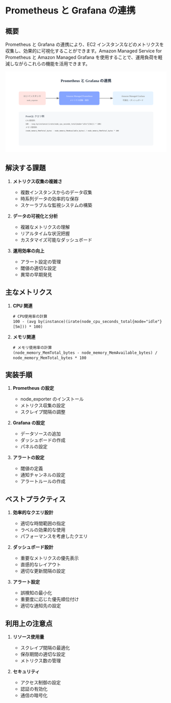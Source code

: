 # Prometheus と Grafana の連携

## 概要

Prometheus と Grafana の連携により、EC2 インスタンスなどのメトリクスを収集し、効果的に可視化することができます。Amazon Managed Service for Prometheus と Amazon Managed Grafana を使用することで、運用負荷を軽減しながらこれらの機能を活用できます。

![Prometheus Grafana 連携](/image/management-monitoring&governance/logging-monitoring/prometheus-grafana-integration.svg)

## 解決する課題

1. **メトリクス収集の複雑さ**

   - 複数インスタンスからのデータ収集
   - 時系列データの効率的な保存
   - スケーラブルな監視システムの構築

2. **データの可視化と分析**

   - 複雑なメトリクスの理解
   - リアルタイムな状況把握
   - カスタマイズ可能なダッシュボード

3. **運用効率の向上**
   - アラート設定の管理
   - 閾値の適切な設定
   - 異常の早期発見

## 主なメトリクス

1. **CPU 関連**

   ```promql
   # CPU使用率の計算
   100 - (avg by(instance)(irate(node_cpu_seconds_total{mode="idle"}[5m])) * 100)
   ```

2. **メモリ関連**

   ```promql
   # メモリ使用率の計算
   (node_memory_MemTotal_bytes - node_memory_MemAvailable_bytes) / node_memory_MemTotal_bytes * 100
   ```

## 実装手順

1. **Prometheus の設定**

   - node_exporter のインストール
   - メトリクス収集の設定
   - スクレイプ間隔の調整

2. **Grafana の設定**

   - データソースの追加
   - ダッシュボードの作成
   - パネルの設定

3. **アラートの設定**
   - 閾値の定義
   - 通知チャンネルの設定
   - アラートルールの作成

## ベストプラクティス

1. **効率的なクエリ設計**

   - 適切な時間範囲の指定
   - ラベルの効果的な使用
   - パフォーマンスを考慮したクエリ

2. **ダッシュボード設計**

   - 重要なメトリクスの優先表示
   - 直感的なレイアウト
   - 適切な更新間隔の設定

3. **アラート設定**
   - 誤検知の最小化
   - 重要度に応じた優先順位付け
   - 適切な通知先の設定

## 利用上の注意点

1. **リソース使用量**

   - スクレイプ間隔の最適化
   - 保存期間の適切な設定
   - メトリクス数の管理

2. **セキュリティ**
   - アクセス制御の設定
   - 認証の有効化
   - 通信の暗号化
